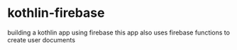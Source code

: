 # kothlin-firebase
building a kothlin app using firebase
this app also uses firebase functions to create user documents

